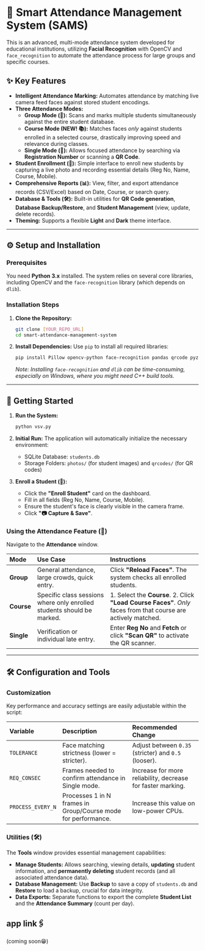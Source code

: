 # 🧠 Smart Attendance Management System (SAMS)

This is an advanced, multi-mode attendance system developed for educational institutions, utilizing **Facial Recognition** with OpenCV and `face_recognition` to automate the attendance process for large groups and specific courses.

## ✨ Key Features

* **Intelligent Attendance Marking:** Automates attendance by matching live camera feed faces against stored student encodings.
* **Three Attendance Modes:**
    * **Group Mode (👥):** Scans and marks multiple students simultaneously against the entire student database.
    * **Course Mode (NEW! 📚):** Matches faces *only* against students enrolled in a selected course, drastically improving speed and relevance during classes.
    * **Single Mode (👤):** Allows focused attendance by searching via **Registration Number** or scanning a **QR Code**.
* **Student Enrollment (📝):** Simple interface to enroll new students by capturing a live photo and recording essential details (Reg No, Name, Course, Mobile).
* **Comprehensive Reports (📊):** View, filter, and export attendance records (CSV/Excel) based on Date, Course, or search query.
* **Database & Tools (🛠):** Built-in utilities for **QR Code generation**, **Database Backup/Restore**, and **Student Management** (view, update, delete records).
* **Theming:** Supports a flexible **Light** and **Dark** theme interface.

---

## ⚙️ Setup and Installation

### Prerequisites

You need **Python 3.x** installed. The system relies on several core libraries, including OpenCV and the `face-recognition` library (which depends on `dlib`).

### Installation Steps

1.  **Clone the Repository:**
    ```bash
    git clone [YOUR_REPO_URL]
    cd smart-attendance-management-system
    ```

2.  **Install Dependencies:**
    Use `pip` to install all required libraries:
    ```bash
    pip install Pillow opencv-python face-recognition pandas qrcode pyzbar
    ```
    *Note: Installing `face-recognition` and `dlib` can be time-consuming, especially on Windows, where you might need C++ build tools.*

---

## 🚀 Getting Started

1.  **Run the System:**
    ```bash
    python vsv.py
    ```

2.  **Initial Run:** The application will automatically initialize the necessary environment:
    * SQLite Database: `students.db`
    * Storage Folders: `photos/` (for student images) and `qrcodes/` (for QR codes)

3.  **Enroll a Student (📝):**
    * Click the **"Enroll Student"** card on the dashboard.
    * Fill in all fields (Reg No, Name, Course, Mobile).
    * Ensure the student's face is clearly visible in the camera frame.
    * Click **"📷 Capture & Save"**.

### Using the Attendance Feature (👥)

Navigate to the **Attendance** window.

| Mode | Use Case | Instructions |
| :--- | :--- | :--- |
| **Group** | General attendance, large crowds, quick entry. | Click **"Reload Faces"**. The system checks all enrolled students. |
| **Course** | Specific class sessions where only enrolled students should be marked. | 1. Select the **Course**. 2. Click **"Load Course Faces"**. *Only* faces from that course are actively matched. |
| **Single** | Verification or individual late entry. | Enter **Reg No** and **Fetch** or click **"Scan QR"** to activate the QR scanner. |

---

## 🛠 Configuration and Tools

### Customization

Key performance and accuracy settings are easily adjustable within the script:

| Variable | Description | Recommended Change |
| :--- | :--- | :--- |
| `TOLERANCE` | Face matching strictness (lower = stricter). | Adjust between `0.35` (stricter) and `0.5` (looser). |
| `REQ_CONSEC` | Frames needed to confirm attendance in Single mode. | Increase for more reliability, decrease for faster marking. |
| `PROCESS_EVERY_N` | Processes 1 in N frames in Group/Course mode for performance. | Increase this value on low-power CPUs. |

### Utilities (🛠)

The **Tools** window provides essential management capabilities:

* **Manage Students:** Allows searching, viewing details, **updating** student information, and **permanently deleting** student records (and all associated attendance data).
* **Database Management:** Use **Backup** to save a copy of `students.db` and **Restore** to load a backup, crucial for data integrity.
* **Data Exports:** Separate functions to export the complete **Student List** and the **Attendance Summary** (count per day).



## app link🖇️
  (coming soon😁)
